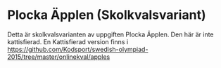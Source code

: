 # Plocka Äpplen (Skolkvalsvariant)
Detta är skolkvalsvarianten av uppgiften Plocka Äpplen. Den här är inte kattisfierad. En Kattisfierad version finns i https://github.com/Kodsport/swedish-olympiad-2015/tree/master/onlinekval/apples
